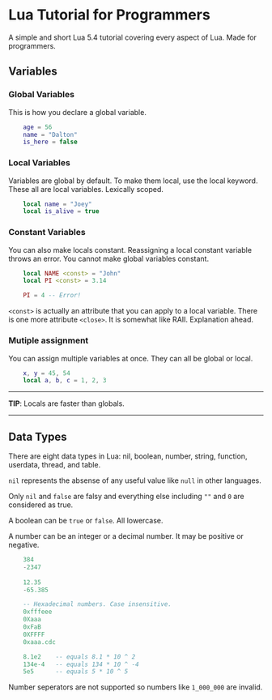 # Lua Tutorial for Programmers
A simple and short Lua 5.4 tutorial covering every aspect of Lua. Made for programmers.

## Variables
### Global Variables
This is how you declare a global variable.

```lua
    age = 56
    name = "Dalton"
    is_here = false
```

### Local Variables
Variables are global by default. To make them local, use the local keyword. These all are local variables. Lexically scoped.

```lua
    local name = "Joey"
    local is_alive = true
```

### Constant Variables
You can also make locals constant. Reassigning a local constant variable throws an error. You cannot make global variables constant.
```lua
    local NAME <const> = "John"
    local PI <const> = 3.14

    PI = 4 -- Error!
```

`<const>` is actually an attribute that you can apply to a local variable. There is one more attribute `<close>`. It is somewhat like RAII. Explanation ahead.

### Mutiple assignment
You can assign multiple variables at once. They can all be global or local.
```lua
    x, y = 45, 54
    local a, b, c = 1, 2, 3
```

---

**TIP**: Locals are faster than globals.

---

## Data Types
There are eight data types in Lua: nil, boolean, number, string, function, userdata, thread, and table.

`nil` represents the absense of any useful value like `null` in other languages.

Only `nil` and `false` are falsy and everything else including `""` and `0` are considered as true.

A boolean can be `true` or `false`. All lowercase.

A number can be an integer or a decimal number. It may be positive or negative.
```lua
    384
    -2347
    
    12.35
    -65.385

    -- Hexadecimal numbers. Case insensitive.
    0xfffeee
    0Xaaa
    0xFaB
    0XFFFF
    0xaaa.cdc

    8.1e2    -- equals 8.1 * 10 ^ 2
    134e-4   -- equals 134 * 10 ^ -4
    5e5      -- equals 5 * 10 ^ 5
```

Number seperators are not supported so numbers like `1_000_000` are invalid.
